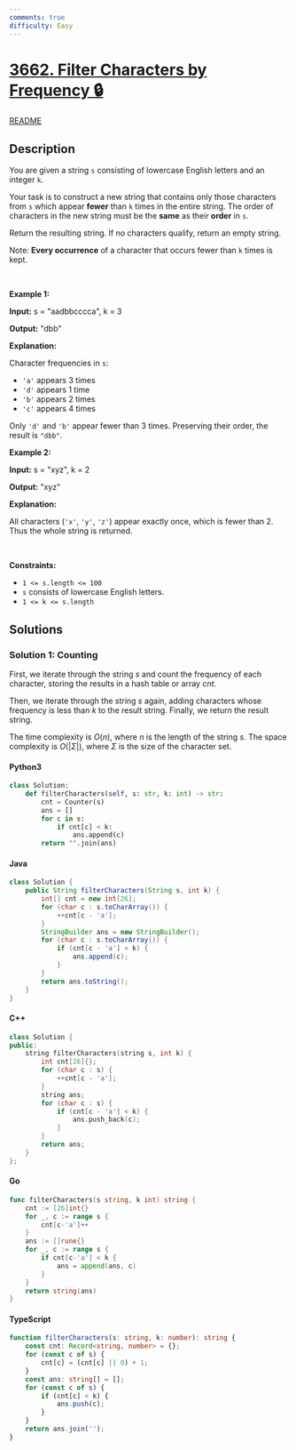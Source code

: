 ```yaml
---
comments: true
difficulty: Easy
---
```


<!-- problem:start -->

# [3662. Filter Characters by Frequency 🔒](https://leetcode.com/problems/filter-characters-by-frequency)

[README](/solution/3600-3699/3662.Filter%20Characters%20by%20Frequency/README.md)

## Description

<!-- description:start -->

<p>You are given a string <code>s</code> consisting of lowercase English letters and an integer <code>k</code>.</p>

<p>Your task is to construct a new string that contains only those characters from <code>s</code> which appear <strong>fewer</strong> than <code>k</code> times in the entire string. The order of characters in the new string must be the <strong>same</strong> as their <strong>order</strong> in <code>s</code>.</p>

<p>Return the resulting string. If no characters qualify, return an empty string.</p>

<p>Note: <strong>Every occurrence</strong> of a character that occurs fewer than <code>k</code> times is kept.</p>

<p>&nbsp;</p>
<p><strong class="example">Example 1:</strong></p>

<div class="example-block">
<p><strong>Input:</strong> <span class="example-io">s = &quot;aadbbcccca&quot;, k = 3</span></p>

<p><strong>Output:</strong> <span class="example-io">&quot;dbb&quot;</span></p>

<p><strong>Explanation:</strong></p>

<p>Character frequencies in <code>s</code>:</p>

<ul>
	<li><code>&#39;a&#39;</code> appears 3 times</li>
	<li><code>&#39;d&#39;</code> appears 1 time</li>
	<li><code>&#39;b&#39;</code> appears 2 times</li>
	<li><code>&#39;c&#39;</code> appears 4 times</li>
</ul>

<p>Only <code>&#39;d&#39;</code> and <code>&#39;b&#39;</code> appear fewer than 3 times. Preserving their order, the result is <code>&quot;dbb&quot;</code>.</p>
</div>

<p><strong class="example">Example 2:</strong></p>

<div class="example-block">
<p><strong>Input:</strong> <span class="example-io">s = &quot;xyz&quot;, k = 2</span></p>

<p><strong>Output:</strong> <span class="example-io">&quot;xyz&quot;</span></p>

<p><strong>Explanation:</strong></p>

<p>All characters (<code>&#39;x&#39;</code>, <code>&#39;y&#39;</code>, <code>&#39;z&#39;</code>) appear exactly once, which is fewer than 2. Thus the whole string is returned.</p>
</div>

<p>&nbsp;</p>
<p><strong>Constraints:</strong></p>

<ul>
	<li><code>1 &lt;= s.length &lt;= 100</code></li>
	<li><code>s</code> consists of lowercase English letters.</li>
	<li><code>1 &lt;= k &lt;= s.length</code></li>
</ul>

<!-- description:end -->

## Solutions

<!-- solution:start -->

### Solution 1: Counting

First, we iterate through the string $s$ and count the frequency of each character, storing the results in a hash table or array $\textit{cnt}$.

Then, we iterate through the string $s$ again, adding characters whose frequency is less than $k$ to the result string. Finally, we return the result string.

The time complexity is $O(n)$, where $n$ is the length of the string $s$. The space complexity is $O(|\Sigma|)$, where $\Sigma$ is the size of the character set.

<!-- tabs:start -->

#### Python3

```python
class Solution:
    def filterCharacters(self, s: str, k: int) -> str:
        cnt = Counter(s)
        ans = []
        for c in s:
            if cnt[c] < k:
                ans.append(c)
        return "".join(ans)
```

#### Java

```java
class Solution {
    public String filterCharacters(String s, int k) {
        int[] cnt = new int[26];
        for (char c : s.toCharArray()) {
            ++cnt[c - 'a'];
        }
        StringBuilder ans = new StringBuilder();
        for (char c : s.toCharArray()) {
            if (cnt[c - 'a'] < k) {
                ans.append(c);
            }
        }
        return ans.toString();
    }
}
```

#### C++

```cpp
class Solution {
public:
    string filterCharacters(string s, int k) {
        int cnt[26]{};
        for (char c : s) {
            ++cnt[c - 'a'];
        }
        string ans;
        for (char c : s) {
            if (cnt[c - 'a'] < k) {
                ans.push_back(c);
            }
        }
        return ans;
    }
};
```

#### Go

```go
func filterCharacters(s string, k int) string {
	cnt := [26]int{}
	for _, c := range s {
		cnt[c-'a']++
	}
	ans := []rune{}
	for _, c := range s {
		if cnt[c-'a'] < k {
			ans = append(ans, c)
		}
	}
	return string(ans)
}
```

#### TypeScript

```ts
function filterCharacters(s: string, k: number): string {
    const cnt: Record<string, number> = {};
    for (const c of s) {
        cnt[c] = (cnt[c] || 0) + 1;
    }
    const ans: string[] = [];
    for (const c of s) {
        if (cnt[c] < k) {
            ans.push(c);
        }
    }
    return ans.join('');
}
```

<!-- tabs:end -->

<!-- solution:end -->

<!-- problem:end -->
